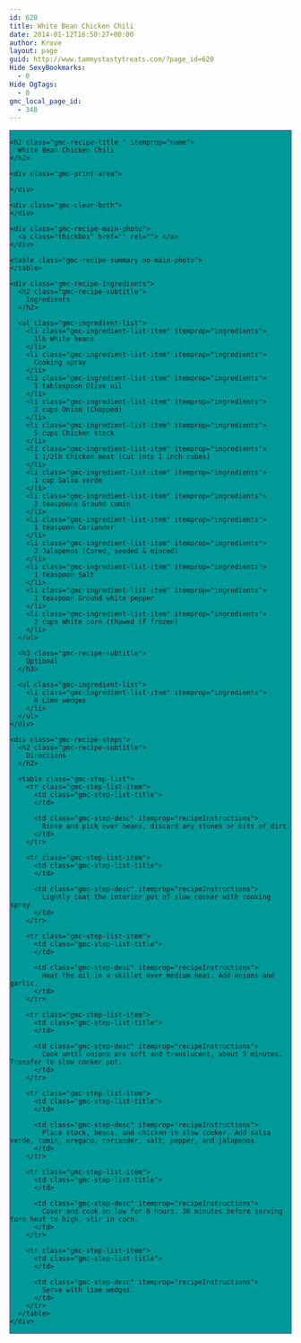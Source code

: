 ```yaml
---
id: 620
title: White Bean Chicken Chili
date: 2014-01-12T16:50:27+00:00
author: Krove
layout: page
guid: http://www.tammystastytreats.com/?page_id=620
Hide SexyBookmarks:
  - 0
Hide OgTags:
  - 0
gmc_local_page_id:
  - 348
---
```

<div id="recipes">
  <div class="gmc-recipe" id="gmc-print-348" itemscope itemtype="http://schema.org/Recipe" style="background-color:#009999; border-color:#58528f;border-style:solid;border-width:thin;">
    <meta property="og:site_name" content="https://kreloc.github.io" />
    
    <h2 class="gmc-recipe-title " itemprop="name">
      White Bean Chicken Chili
    </h2>
    
    <div class="gmc-print-area">
      
    </div>
    
    <div class="gmc-clear-both">
    </div>
    
    <div class="gmc-recipe-main-photo">
      <a class="thickbox" href="" rel=""> </a>
    </div>
    
    <table class="gmc-recipe-summary no-main-photo">
    </table>
    
    <div class="gmc-recipe-ingredients">
      <h2 class="gmc-recipe-subtitle">
        Ingredients
      </h2>
      
      <ul class="gmc-ingredient-list">
        <li class="gmc-ingredient-list-item" itemprop="ingredients">
          1lb White beans
        </li>
        <li class="gmc-ingredient-list-item" itemprop="ingredients">
          Cooking spray
        </li>
        <li class="gmc-ingredient-list-item" itemprop="ingredients">
          1 tablespoon Olive oil
        </li>
        <li class="gmc-ingredient-list-item" itemprop="ingredients">
          2 cups Onion (Chopped)
        </li>
        <li class="gmc-ingredient-list-item" itemprop="ingredients">
          5 cups Chicken stock
        </li>
        <li class="gmc-ingredient-list-item" itemprop="ingredients">
          1 1/2lb Chicken meat (Cut into 1 inch cubes)
        </li>
        <li class="gmc-ingredient-list-item" itemprop="ingredients">
          1 cup Salsa verde
        </li>
        <li class="gmc-ingredient-list-item" itemprop="ingredients">
          2 teaspoons Ground cumin
        </li>
        <li class="gmc-ingredient-list-item" itemprop="ingredients">
          1 teaspoon Coriander
        </li>
        <li class="gmc-ingredient-list-item" itemprop="ingredients">
          2 Jalapenos (Cored, seeded & minced)
        </li>
        <li class="gmc-ingredient-list-item" itemprop="ingredients">
          1 teaspoon Salt
        </li>
        <li class="gmc-ingredient-list-item" itemprop="ingredients">
          1 teaspoon Ground white pepper
        </li>
        <li class="gmc-ingredient-list-item" itemprop="ingredients">
          2 cups White corn (thawed if frozen)
        </li>
      </ul>
      
      <h3 class="gmc-recipe-subtitle">
        Optional
      </h3>
      
      <ul class="gmc-ingredient-list">
        <li class="gmc-ingredient-list-item" itemprop="ingredients">
          8 Lime wedges
        </li>
      </ul>
    </div>
    
    <div class="gmc-recipe-steps">
      <h2 class="gmc-recipe-subtitle">
        Directions
      </h2>
      
      <table class="gmc-step-list">
        <tr class="gmc-step-list-item">
          <td class="gmc-step-list-title">
          </td>
          
          <td class="gmc-step-desc" itemprop="recipeInstructions">
            Rinse and pick over beans, discard any stones or bits of dirt.
          </td>
        </tr>
        
        <tr class="gmc-step-list-item">
          <td class="gmc-step-list-title">
          </td>
          
          <td class="gmc-step-desc" itemprop="recipeInstructions">
            Lightly coat the interior pot of slow cooker with cooking spray.
          </td>
        </tr>
        
        <tr class="gmc-step-list-item">
          <td class="gmc-step-list-title">
          </td>
          
          <td class="gmc-step-desc" itemprop="recipeInstructions">
            Heat the oil in a skillet over medium heat. Add onions and garlic.
          </td>
        </tr>
        
        <tr class="gmc-step-list-item">
          <td class="gmc-step-list-title">
          </td>
          
          <td class="gmc-step-desc" itemprop="recipeInstructions">
            Cook until onions are soft and translucent, about 5 minutes. Transfer to slow cooker pot.
          </td>
        </tr>
        
        <tr class="gmc-step-list-item">
          <td class="gmc-step-list-title">
          </td>
          
          <td class="gmc-step-desc" itemprop="recipeInstructions">
            Place stock, beans, and chicken in slow cooker. Add salsa verde, cumin, oregano, coriander, salt, pepper, and jalapenos.
          </td>
        </tr>
        
        <tr class="gmc-step-list-item">
          <td class="gmc-step-list-title">
          </td>
          
          <td class="gmc-step-desc" itemprop="recipeInstructions">
            Cover and cook on low for 6 hours. 30 minutes before serving turn heat to high, stir in corn.
          </td>
        </tr>
        
        <tr class="gmc-step-list-item">
          <td class="gmc-step-list-title">
          </td>
          
          <td class="gmc-step-desc" itemprop="recipeInstructions">
            Serve with lime wedges.
          </td>
        </tr>
      </table>
    </div>
  </div>
</div>